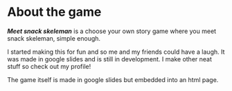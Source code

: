 # About the game
***Meet snack skeleman*** is a choose your own story game where you meet snack skeleman, simple enough.  

I started making this for fun and so me and my friends could have a laugh. It was made in google slides and is still in development. I make other neat stuff so check out my profile!  

The game itself is made in google slides but embedded into an html page.